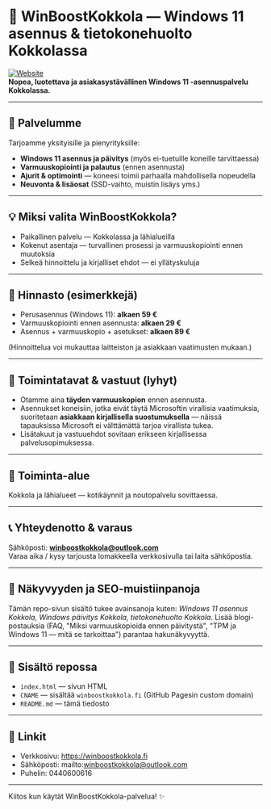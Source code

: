 # 🚀 WinBoostKokkola — Windows 11 asennus & tietokonehuolto Kokkolassa

[![Website](https://img.shields.io/badge/WinBoostKokkola-Online-0078D7)](https://winboostkokkola.fi)  
**Nopea, luotettava ja asiakasystävällinen Windows 11 -asennuspalvelu Kokkolassa.**

---

## 🔧 Palvelumme
Tarjoamme yksityisille ja pienyrityksille:
- **Windows 11 asennus ja päivitys** (myös ei-tuetuille koneille tarvittaessa)  
- **Varmuuskopiointi ja palautus** (ennen asennusta)  
- **Ajurit & optimointi** — koneesi toimii parhaalla mahdollisella nopeudella  
- **Neuvonta & lisäosat** (SSD-vaihto, muistin lisäys yms.)

---

## 💡 Miksi valita WinBoostKokkola?
- Paikallinen palvelu — Kokkolassa ja lähialueilla  
- Kokenut asentaja — turvallinen prosessi ja varmuuskopiointi ennen muutoksia  
- Selkeä hinnoittelu ja kirjalliset ehdot — ei yllätyskuluja

---

## 💸 Hinnasto (esimerkkejä)
- Perusasennus (Windows 11): **alkaen 59 €**  
- Varmuuskopiointi ennen asennusta: **alkaen 29 €**  
- Asennus + varmuuskopio + asetukset: **alkaen 89 €**

(Hinnoittelua voi mukauttaa laitteiston ja asiakkaan vaatimusten mukaan.)

---

## 📝 Toimintatavat & vastuut (lyhyt)
- Otamme aina **täyden varmuuskopion** ennen asennusta.  
- Asennukset koneisiin, jotka eivät täytä Microsoftin virallisia vaatimuksia, suoritetaan **asiakkaan kirjallisella suostumuksella** — näissä tapauksissa Microsoft ei välttämättä tarjoa virallista tukea.  
- Lisätakuut ja vastuuehdot sovitaan erikseen kirjallisessa palvelusopimuksessa.

---

## 📍 Toiminta-alue
Kokkola ja lähialueet — kotikäynnit ja noutopalvelu sovittaessa.

---

## 📞 Yhteydenotto & varaus
Sähköposti: **winboostkokkola@outlook.com**  
Varaa aika / kysy tarjousta lomakkeella verkkosivulla tai laita sähköpostia.

---

## 📣 Näkyvyyden ja SEO-muistiinpanoja
Tämän repo-sivun sisältö tukee avainsanoja kuten: *Windows 11 asennus Kokkola, Windows päivitys Kokkola, tietokonehuolto Kokkola*. Lisää blogi-postauksia (FAQ, "Miksi varmuuskopioida ennen päivitystä", "TPM ja Windows 11 — mitä se tarkoittaa") parantaa hakunäkyvyyttä.

---

## 📁 Sisältö repossa
- `index.html` — sivun HTML  
- `CNAME` — sisältää `winboostkokkola.fi` (GitHub Pagesin custom domain)  
- `README.md` — tämä tiedosto

---

## 🔗 Linkit
- Verkkosivu: https://winboostkokkola.fi  
- Sähköposti: mailto:winboostkokkola@outlook.com
- Puhelin: 0440600616

---

Kiitos kun käytät WinBoostKokkola-palvelua! ✨
